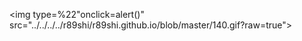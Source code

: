 <img type=%22"onclick=alert()" src="../../../../r89shi/r89shi.github.io/blob/master/140.gif?raw=true">
